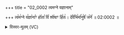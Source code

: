 +++
title = "02_0002 त्वमग्ने यज्ञानाम्"

+++
त्व꣡म꣢ग्ने य꣣ज्ञा꣢ना꣣ꣳ हो꣢ता꣣ वि꣡ श्वे꣢षाꣳ हि꣣तः꣢। दे꣣वे꣢भि꣣र्मा꣡नु꣢षे꣣ ज꣡ने꣢ ॥ 02:0002 ॥

<details><summary>विस्वर-मूलम् (VC)</summary>

त्वमग्ने यज्ञानाꣳ होता विश्वेषाꣳ हितः । देवेभिर्मानुषे जने ॥२॥
</details>
